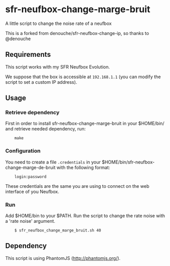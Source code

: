 sfr-neufbox-change-marge-bruit
=====================
A little script to change the noise rate of a neufbox

This is a forked from denouche/sfr-neufbox-change-ip, so thanks to @denouche

Requirements
------------

This script works with my SFR Neufbox Evolution.

We suppose that the box is accessible at `192.168.1.1` (you can modify the script to set a custom IP address).

Usage
-----

### Retrieve dependency

First in order to install sfr-neufbox-change-marge-bruit in your $HOME/bin/ and retrieve needed dependency, run:
```
    make
```

### Configuration

You need to create a file `.credentials` in your $HOME/bin/sfr-neufbox-change-marge-de-bruit with the following format:
```
    login:password
```
These credentials are the same you are using to connect on the web interface of you Neufbox.

### Run
Add $HOME/bin to your $PATH.
Run the script to change the rate noise with a 'rate noise' argument.
```
    $ sfr_neufbox_change_marge_bruit.sh 40
```

Dependency
-----

This script is using PhantomJS (http://phantomjs.org/).
